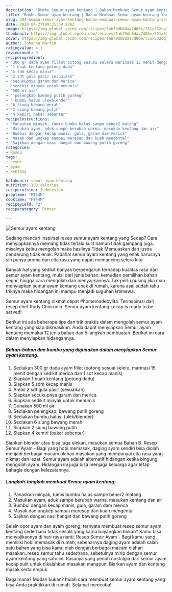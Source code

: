 ```yaml
---
description: "Bumbu Semur ayam kentang | Bahan Membuat Semur ayam kentang Yang Menggugah Selera"
title: "Bumbu Semur ayam kentang | Bahan Membuat Semur ayam kentang Yang Menggugah Selera"
slug: 394-bumbu-semur-ayam-kentang-bahan-membuat-semur-ayam-kentang-yang-menggugah-selera
date: 2020-04-27T09:21:49.826Z
image: https://img-global.cpcdn.com/recipes/1ab79db8daa7d86e/751x532cq70/semur-ayam-kentang-foto-resep-utama.jpg
thumbnail: https://img-global.cpcdn.com/recipes/1ab79db8daa7d86e/751x532cq70/semur-ayam-kentang-foto-resep-utama.jpg
cover: https://img-global.cpcdn.com/recipes/1ab79db8daa7d86e/751x532cq70/semur-ayam-kentang-foto-resep-utama.jpg
author: Johanna Martin
ratingvalue: 4.1
reviewcount: 8
recipeingredient:
- "300 gr dada ayam fillet potong sesuai selera marinasi 15 menit dengan sedikit merica dan 1 sdt kecap manis"
- "1 buah kentang potong dadu"
- "5 sdm kecap manis"
- "2 sdt gula pasir sesuaikan"
- "secukupnya garam dan merica"
- "sedikit minyak untuk menumis"
- "500 ml air"
- " pelengkap bawang putih goreng"
- " bumbu halus ulekblender"
- "6 siung bawang merah"
- "2 siung bawang putih"
- "4 kemiri bakar sebentar"
recipeinstructions:
- "Panaskan minyak, tumis bumbu halus sampe bener2 matang"
- "Masukan ayam, aduk sampe berubah warna. masukan kentang dan air"
- "Bumbui dengan kecap manis, gula, garam dam merica"
- "Masak dan ungkep sampai meresap dan kuah mengental"
- "Sajikan dengan nasi hangat dan bawang putih goreng"
categories:
- Resep
tags:
- semur
- ayam
- kentang

katakunci: semur ayam kentang 
nutrition: 180 calories
recipecuisine: Indonesian
preptime: "PT14M"
cooktime: "PT44M"
recipeyield: "2"
recipecategory: Dinner

---
```



![Semur ayam kentang](https://img-global.cpcdn.com/recipes/1ab79db8daa7d86e/751x532cq70/semur-ayam-kentang-foto-resep-utama.jpg)

Sedang mencari inspirasi resep semur ayam kentang yang Sedap? Cara menyiapkannya memang tidak terlalu sulit namun tidak gampang juga. misalnya keliru mengolah maka hasilnya Tidak Memuaskan dan justru cenderung tidak enak. Padahal semur ayam kentang yang enak harusnya sih punya aroma dan cita rasa yang dapat memancing selera kita.

Banyak hal yang sedikit banyak berpengaruh terhadap kualitas rasa dari semur ayam kentang, mulai dari jenis bahan, kemudian pemilihan bahan segar, hingga cara mengolah dan menyajikannya. Tak perlu pusing jika mau menyiapkan semur ayam kentang enak di rumah, karena asal sudah tahu triknya maka hidangan ini mampu menjadi suguhan istimewa.

Semur ayam kentang nikmat cepat #homemadebylita. Terinspirasi dari resep chef Rudy Choirudin. Semur ayam kentang kecap is ready to be served!


Berikut ini ada beberapa tips dan trik praktis dalam mengolah semur ayam kentang yang siap dikreasikan. Anda dapat menyiapkan Semur ayam kentang memakai 12 jenis bahan dan 5 langkah pembuatan. Berikut ini cara dalam menyiapkan hidangannya.

<!--inarticleads1-->

##### Bahan-bahan dan bumbu yang digunakan dalam menyiapkan Semur ayam kentang:

1. Sediakan 300 gr dada ayam fillet (potong sesuai selera, marinasi 15 menit dengan sedikit merica dan 1 sdt kecap manis)
1. Siapkan 1 buah kentang (potong dadu)
1. Siapkan 5 sdm kecap manis
1. Ambil 2 sdt gula pasir (sesuaikan)
1. Siapkan secukupnya garam dan merica
1. Siapkan sedikit minyak untuk menumis
1. Gunakan 500 ml air
1. Sediakan  pelengkap: bawang putih goreng
1. Sediakan  bumbu halus: (ulek/blender)
1. Sediakan 6 siung bawang merah
1. Siapkan 2 siung bawang putih
1. Siapkan 4 kemiri (bakar sebentar)


Siapkan blender atau bisa juga ulekan, masukan semua Bahan B. Resep Semur Ayam - Bagi yang hobi memasak, daging ayam sendiri bisa diolah menjadi berbagai macam olahan masakan yang mempunyai cita rasa yang nikmat dan lezat. Semur ayam adalah alternatif hidangan ketika bingung mengolah ayam. Hidangan ini juga bisa menjaga keluarga agar tetap bahagia dengan kelezatannya. 

<!--inarticleads2-->

##### Langkah-langkah membuat Semur ayam kentang:

1. Panaskan minyak, tumis bumbu halus sampe bener2 matang
1. Masukan ayam, aduk sampe berubah warna. masukan kentang dan air
1. Bumbui dengan kecap manis, gula, garam dam merica
1. Masak dan ungkep sampai meresap dan kuah mengental
1. Sajikan dengan nasi hangat dan bawang putih goreng


Selain opor ayam dan ayam goreng, ternyata membuat resep semur ayam kentang sederhana tidak sesulit yang kamu bayangkan bukan? Kamu bisa menyajikannya di hari raya nanti. Resep Semur Ayam - Bagi kamu yang memiliki hobi memasak di rumah, sebenarnya daging ayam adalah salah satu bahan yang bisa kamu olah dengan berbagai macam olahan masakan..resep semur tahu sederhana, sebetulnya mirip dengan semur ayam kentang yang satu ini. Rasanya yang penuh nostalgia dari semur ayam kecap sulit untuk dikalahkan masakan manapun. Biarkan ayam dan kentang masak serta empuk. 

Bagaimana? Mudah bukan? Itulah cara membuat semur ayam kentang yang bisa Anda praktikkan di rumah. Selamat mencoba!
